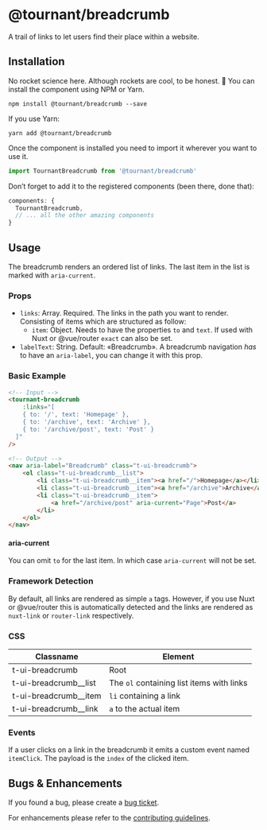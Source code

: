 # @tournant/breadcrumb

A trail of links to let users find their place within a website.

## Installation

No rocket science here. Although rockets are cool, to be honest. 🚀 You can install the component using NPM or Yarn.

```
npm install @tournant/breadcrumb --save
```

If you use Yarn:

```
yarn add @tournant/breadcrumb
```

Once the component is installed you need to import it wherever you want to use it.

```js
import TournantBreadcrumb from '@tournant/breadcrumb'
```

Don’t forget to add it to the registered components (been there, done that):

```js
components: {
  TournantBreadcrumb,
  // ... all the other amazing components
}
```

## Usage

The breadcrumb renders an ordered list of links. The last item in the list is marked with `aria-current`.

### Props

- `links`: Array. Required. The links in the path you want to render. Consisting of items which are structured as follow:
  - `item`: Object. Needs to have the properties `to` and `text`. If used with Nuxt or @vue/router `exact` can also be set.
- `labelText`: String. Default: «Breadcrumb». A breadcrumb navigation _has_ to have an `aria-label`, you can change it with this prop.

### Basic Example

```html
<!-- Input -->
<tournant-breadcrumb
	:links="[
    { to: '/', text: 'Homepage' },
    { to: '/archive', text: 'Archive' },
    { to: '/archive/post', text: 'Post' }
  ]"
/>

<!-- Output -->
<nav aria-label="Breadcrumb" class="t-ui-breadcrumb">
	<ol class="t-ui-breadcrumb__list">
		<li class="t-ui-breadcrumb__item"><a href="/">Homepage</a></li>
		<li class="t-ui-breadcrumb__item"><a href="/archive">Archive</a></li>
		<li class="t-ui-breadcrumb__item">
			<a href="/archive/post" aria-current="Page">Post</a>
		</li>
	</ol>
</nav>
```

#### aria-current

You can omit `to` for the last item. In which case `aria-current` will not be set.

### Framework Detection

By default, all links are rendered as simple `a` tags. However, if you use Nuxt or @vue/router this is automatically detected and the links are rendered as `nuxt-link` or `router-link` respectively.

### CSS

| Classname               | Element                                   |
| ----------------------- | ----------------------------------------- |
| t-ui-breadcrumb         | Root                                      |
| t-ui-breadcrumb\_\_list | The `ol` containing list items with links |
| t-ui-breadcrumb\_\_item | `li` containing a link                    |
| t-ui-breadcrumb\_\_link | `a` to the actual item                    |

### Events

If a user clicks on a link in the breadcrumb it emits a custom event named `itemClick`. The payload is the `index` of the clicked item.

## Bugs & Enhancements

If you found a bug, please create a [bug ticket](https://github.com/tournantdev/ui/issues/new?assignees=&labels=component:breadcrumb&template=bug_report.md&title=).

For enhancements please refer to the [contributing guidelines](https://github.com/tournantdev/ui/blob/master/CONTRIBUTING.md).
